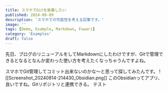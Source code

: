 ```yaml
---
title: スマホでGitを執筆したい
published: 2024-08-09
description: 'スマホでの可能性を考える記事です。'
image: ''
tags: [Demo, Example, Markdown, Fuwari]
category: 'Examples'
draft: false 
---
```

先日、ブログのリニューアルをしてMarkdownにしたわけですが、Gitで管理できるとなるとなんか変わった使い方を考えたくなっちゃうんですよね。

スマホでGit管理してコミット出来ないのかな～と思って探してみたんです。
![[Screenshot_20240814-214430_Obsidian.png]]
このObsidianってアプリ、良いですね。Gitリポジトリと連携できる。
テスト